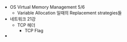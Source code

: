 * OS Virtual Memory Management 5/6
    * Variable Allocation 일때의 Replacement strategies들
* 네트워크 21강
   * TCP 헤더
      * TCP Flag
* 
